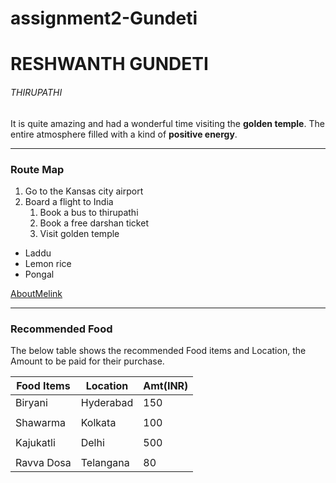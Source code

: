 # assignment2-Gundeti

# RESHWANTH GUNDETI

###### THIRUPATHI

It is quite amazing and had a wonderful time visiting the **golden temple**.
The entire atmosphere filled with a kind of **positive energy**.

---

### Route Map

1. Go to the Kansas city airport   
2. Board a flight to India
    1. Book a bus to thirupathi
    2. Book a free darshan ticket
    3. Visit golden temple      
* Laddu
* Lemon rice
* Pongal

[AboutMelink](AboutMe.md)   

---

###  Recommended Food

The below table shows the recommended Food items and Location, the Amount to be paid for their purchase.

|   Food Items     |      Location      |    Amt(INR)    |
|    ---           |      ---           |     ---        |     
|    Biryani       |      Hyderabad     |  150           |
|                  |                    |                |
|    Shawarma      |     Kolkata        |     100        |
|                  |                    |                |
|    Kajukatli     |     Delhi          |      500       |
|                  |                    |                |
|    Ravva Dosa    |       Telangana    |     80         |
                                            

